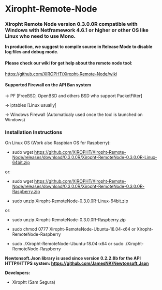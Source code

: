 # Xiropht-Remote-Node
<h3>Xiropht Remote Node version 0.3.0.0R compatible with Windows with Netframework 4.6.1 or higher or other OS like Linux who need to use Mono.</h3>

**In production, we suggest to compile source in Release Mode to disable log files and debug mode.**

<h4>Please check our wiki for get help about the remote node tool:</h4>

https://github.com/XIROPHT/Xiropht-Remote-Node/wiki

<h4>Supported Firewall on the API Ban system</h4>

-> PF [FreeBSD, OpenBSD and others BSD who support PacketFilter]

-> iptables [Linux usually]

-> Windows Firewall (Automaticaly used once the tool is launched on Windows)

<h3>Installation Instructions</h3>

On Linux OS (Work also Raspbian OS for Raspberry):

- sudo wget https://github.com/XIROPHT/Xiropht-Remote-Node/releases/download/0.3.0.0R/Xiropht-RemoteNode-0.3.0.0R-Linux-64bit.zip

or:

- sudo wget https://github.com/XIROPHT/Xiropht-Remote-Node/releases/download/0.3.0.0R/Xiropht-RemoteNode-0.3.0.0R-Raspberry.zip

- sudo unzip Xiropht-RemoteNode-0.3.0.0R-Linux-64bit.zip

or:

- sudo unzip Xiropht-RemoteNode-0.3.0.0R-Raspberry.zip

- sudo chmod 0777 Xiropht-RemoteNode-Ubuntu-18.04-x64 or Xiropht-RemoteNode-Raspberry

- sudo ./Xiropht-RemoteNode-Ubuntu-18.04-x64 or sudo ./Xiropht-RemoteNode-Raspberry

**Newtonsoft.Json library is used since version 0.2.2.8b for the API HTTP/HTTPS system: https://github.com/JamesNK/Newtonsoft.Json**

**Developers:**

- Xiropht (Sam Segura)
